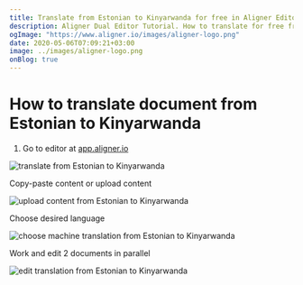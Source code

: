 ```yaml
---
title: Translate from Estonian to Kinyarwanda for free in Aligner Editor
description: Aligner Dual Editor Tutorial. How to translate for free from Estonian to Kinyarwanda. Aligner is multilingual document management platform. 
ogImage: "https://www.aligner.io/images/aligner-logo.png"
date: 2020-05-06T07:09:21+03:00
image: ../images/aligner-logo.png
onBlog: true
---
```


# How to translate document from Estonian to Kinyarwanda

1. Go to editor at [app.aligner.io](https://app.aligner.io "Aligner App web page")

![translate from Estonian to Kinyarwanda](../aligner-blank-editor.png "translate from Estonian to Kinyarwanda")

Copy-paste content or upload content

![upload content from Estonian to Kinyarwanda](../aligner-uploaded-document.png "upload content from Estonian to Kinyarwanda")

Choose desired language

![choose machine translation from Estonian to Kinyarwanda](../aligner-language-dropdown.png "choose machine translation from Estonian to Kinyarwanda")

Work and edit 2 documents in parallel

![edit translation from Estonian to Kinyarwanda](../aligner-double-sitded-editor.png "edit translation from Estonian to Kinyarwanda")


